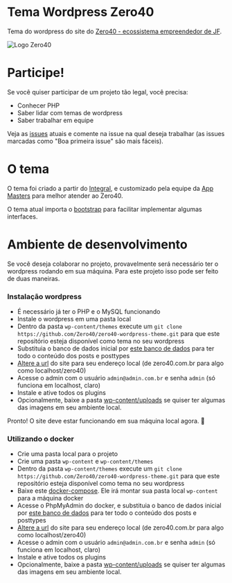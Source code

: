 # Tema Wordpress Zero40

Tema do wordpress do site do [Zero40 - ecossistema empreendedor de JF](https://zero40.com.br/).   

![Logo Zero40](https://zero40.com.br/wp-content/uploads/2017/05/logo_zero40_horizontal_fundo_claro.png)


# Participe!

Se você quiser participar de um projeto tão legal, você precisa:
- Conhecer PHP
- Saber lidar com temas de wordpress
- Saber trabalhar em equipe

Veja as [issues](https://github.com/TiagoGouvea/zero40-wordpress-theme/issues) atuais e comente na issue na qual deseja trabalhar (as issues marcadas como "Boa primeira issue" são mais fáceis).

# O tema

O tema foi criado a partir do [Integral](https://wordpress.org/themes/integral/), e customizado pela equipe da [App Masters](https://appmasters.io) para melhor atender ao Zero40. 

O tema atual importa o [bootstrap](https://getbootstrap.com/) para facilitar implementar algumas interfaces.

# Ambiente de desenvolvimento

Se você deseja colaborar no projeto, provavelmente será necessário ter o wordpress rodando em sua máquina. Para este projeto isso pode ser feito de duas maneiras.

### Instalação wordpress

- É necessário já ter o PHP e o MySQL funcionando
- Instale o wordpress em uma pasta local
- Dentro da pasta `wp-content/themes` execute um `git clone https://github.com/Zero40/zero40-wordpress-theme.git` para que este repositório esteja disponível como tema no seu wordpress
- Substituia o banco de dados inicial por [este banco de dados](https://zero40.com.br/neopange_wp_z40.sql.zip) para ter todo o conteúdo dos posts e posttypes
- [Altere a url](https://kinsta.com/knowledgebase/change-wordpress-url/) do site para seu endereço local (de zero40.com.br para algo como localhost/zero40)
- Acesse o admin com o usuário `admin@admin.com.br` e senha `admin` (só funciona em localhost, claro)
- Instale e ative todos os plugins
- Opcionalmente, baixe a pasta [wp-content/uploads](https://zero40.com.br/wp-content-uploads.zip) se quiser ter algumas das imagens em seu ambiente local.

Pronto! O site deve estar funcionando em sua máquina local agora. 🎉

### Utilizando o docker

- Crie uma pasta local para o projeto
- Crie uma pasta `wp-content` e `wp-content/themes`
- Dentro da pasta `wp-content/themes` execute um `git clone https://github.com/Zero40/zero40-wordpress-theme.git` para que este repositório esteja disponível como tema no seu wordpress
- Baixe este [docker-compose](https://gist.github.com/TiagoGouvea/bd067e7a375501c46e7d8a5bcc8e17c6). Ele irá montar sua pasta local `wp-content` para a máquina docker
- Acesse o PhpMyAdmin do docker, e substituia o banco de dados inicial por [este banco de dados](https://zero40.com.br/neopange_wp_z40.sql.zip) para ter todo o conteúdo dos posts e posttypes
- [Altere a url](https://kinsta.com/knowledgebase/change-wordpress-url/) do site para seu endereço local (de zero40.com.br para algo como localhost/zero40)
- Acesse o admin com o usuário `admin@admin.com.br` e senha `admin` (só funciona em localhost, claro)
- Instale e ative todos os plugins
- Opcionalmente, baixe a pasta [wp-content/uploads](https://zero40.com.br/wp-content-uploads.zip) se quiser ter algumas das imagens em seu ambiente local.